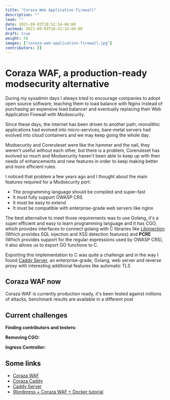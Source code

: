 ```yaml
---
title: "Coraza Web Application Firewall"
description: ""
lead: ""
date: 2021-09-03T18:52:14-04:00
lastmod: 2021-09-03T18:52:14-04:00
draft: true
weight: 50
images: ["coraza-web-application-firewall.jpg"]
contributors: []
---
```


# Coraza WAF, a production-ready modsecurity alternative

During my sysadmin days I always tried to encourage companies to adopt open source software, teaching them to load balance with Nginx instead of purchasing an expensive load balancer and eventually replacing their Web Application Firewall with Modsecurity.

Since these days, the internet has been driven to another path, monolithic applications had evolved into micro-services, bare-metal servers had evolved into cloud containers and we may keep going the whole day.

Modsecurity and Coreruleset were like the hammer and the nail, they weren't useful without each other, but there is a problem, Coreruleset has evolved so much and Modsecurity haven't been able to keep up with their needs of enhancements and new features in order to keep making better and more efficient rules.

I noticed that problem a few years ago and I thought about the main features required for a Modsecurity port:

* The programming language should be compiled and super-fast
* It must fully support OWASP CRS
* It must be easy to extend
* It must be compatible with enterprise-grade web servers like nginx

The best alternative to meet those requirements was to use Golang, it's a super efficient and easy to learn programming language and it has CGO, which provides interfaces to connect golang with C libraries like [Libinjection](https://github.com/libinjection/libinjection) (Which provides SQL injection and XSS detection features) and **PCRE** (Which provides support for the regular expressions used by OWASP CRS), it also allows us to export GO functions to C.

Exporting this implementation to C was quite a challenge and in the way I found [Caddy Server](https://caddyserver.com/), an enterprise-grade, Golang, web server and reverse proxy with interesting additional features like automatic TLS

## Coraza WAF now

Coraza WAF is currently production ready, it's been tested against millions of attacks, benchmark results are available in a different post


## Current challenges

**Finding contributors and testers:**

**Removing CGO:**

**Ingress Controller:**

## Some links

* [Coraza WAF](https://github.com/jptosso/coraza-waf)
* [Coraza Caddy]()
* [Caddy Server]()
* [Wordpress + Coraza WAF + Docker tutorial](https://medium.com/@jptosso/implementing-coraza-waf-with-docker-a55a995f055e)